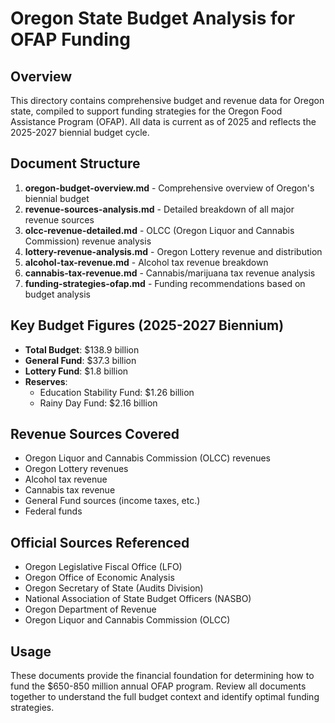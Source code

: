 # Oregon State Budget Analysis for OFAP Funding

## Overview

This directory contains comprehensive budget and revenue data for Oregon state, compiled to support funding strategies for the Oregon Food Assistance Program (OFAP). All data is current as of 2025 and reflects the 2025-2027 biennial budget cycle.

## Document Structure

1. **oregon-budget-overview.md** - Comprehensive overview of Oregon's biennial budget
2. **revenue-sources-analysis.md** - Detailed breakdown of all major revenue sources
3. **olcc-revenue-detailed.md** - OLCC (Oregon Liquor and Cannabis Commission) revenue analysis
4. **lottery-revenue-analysis.md** - Oregon Lottery revenue and distribution
5. **alcohol-tax-revenue.md** - Alcohol tax revenue breakdown
6. **cannabis-tax-revenue.md** - Cannabis/marijuana tax revenue analysis
7. **funding-strategies-ofap.md** - Funding recommendations based on budget analysis

## Key Budget Figures (2025-2027 Biennium)

- **Total Budget**: $138.9 billion
- **General Fund**: $37.3 billion
- **Lottery Fund**: $1.8 billion
- **Reserves**:
  - Education Stability Fund: $1.26 billion
  - Rainy Day Fund: $2.16 billion

## Revenue Sources Covered

- Oregon Liquor and Cannabis Commission (OLCC) revenues
- Oregon Lottery revenues
- Alcohol tax revenue
- Cannabis tax revenue
- General Fund sources (income taxes, etc.)
- Federal funds

## Official Sources Referenced

- Oregon Legislative Fiscal Office (LFO)
- Oregon Office of Economic Analysis
- Oregon Secretary of State (Audits Division)
- National Association of State Budget Officers (NASBO)
- Oregon Department of Revenue
- Oregon Liquor and Cannabis Commission (OLCC)

## Usage

These documents provide the financial foundation for determining how to fund the $650-850 million annual OFAP program. Review all documents together to understand the full budget context and identify optimal funding strategies.
